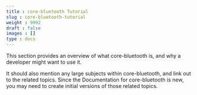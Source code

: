```yaml
---
title : core-bluetooth Tutorial
slug : core-bluetooth-tutorial
weight : 9992
draft : false
images : []
type : docs
---
```


This section provides an overview of what core-bluetooth is, and why a developer might want to use it.

It should also mention any large subjects within core-bluetooth, and link out to the related topics.  Since the Documentation for core-bluetooth is new, you may need to create initial versions of those related topics.

